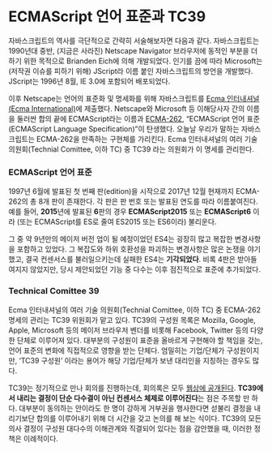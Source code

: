 # ECMAScript 언어 표준과 TC39

자바스크립트의 역사를 극단적으로 간략히 서술해보자면 다음과 같다. 자바스크립트는 1990년대 중반, \(지금은 사라진\) Netscape Navigator 브라우저에 동적인 부분을 더하기 위한 목적으로 Brianden Eich에 의해 개발되었다. 인기를 끔에 따라 Microsoft는 \(저작권 이슈를 피하기 위해\) JScript라 이름 붙인 자바스크립트의 방언을 개발했다. JScript는 1996년 8월, IE 3.0에 포함되어 배포되었다. 

이후 Netscape는 언어의 표준화 및 명세화를 위해 자바스크립트를 [Ecma 인터내셔널\(Ecma International\)](https://www.ecma-international.org/)에 제출했다. Netscape와 Microsoft 등 이해당사자 간의 이름을 둘러싼 합의 끝에 ECMAScript라는 이름과 [ECMA-262](https://tc39.github.io/ecma262/), “ECMAScript 언어 표준\(ECMAScript Language Specification\)”이 탄생했다. 오늘날 우리가 말하는 자바스크립트는 ECMA-262을 만족하는 구현체를 가리킨다. Ecma 인터내셔널의 여러 기술 의원회\(Technial Comittee, 이하 TC\) 중 TC39 라는 의원회가 이 명세를 관리한다.

### **ECMAScript 언어 표준**

1997년 6월에 발표된 첫 번째 판\(edition\)을 시작으로 2017년 12월 현재까지 ECMA-262의 총 8개 판이 존재한다. 각 판은 판 번호 또는 발표된 연도를 따라 이름붙여진다. 예를 들어, **2015**년에 발표된 **6**판의 경우 **ECMAScript2015** 또는 **ECMAScript6** 이라 \(또는 ECMAScript를 ES로 줄여 ES2015 또는 ES6이라\) 불리운다.

그 중 약 9년만의 메이저 버전 업이 될 예정이었던 ES4는 굉장히 많고 복잡한 변경사항을 포함하고 있었다. 그 복잡도와 하위 호환성을 파괴하는 변경사항은 많은 논쟁을 야기했고, 결국 컨센서스를 불러일으키는데 실패한 ES4는 **기각되었다**. 비록 4판은 받아들여지지 않았지만, 당시 제안되었던 기능 중 다수는 이후 점진적으로 표준에 추가되었다.

### **Technical Comittee 39**

Ecma 인터내셔널의 여러 기술 의원회\(Technial Comittee, 이하 TC\) 중 ECMA-262 명세의 관리는 TC39 위원회가 맡고 있다. TC39의 구성원 목록은 Mozilla, Google, Apple, Microsoft 등의 메이저 브라우저 벤더를 비롯해 Facebook, Twitter 등의 다양한 단체로 이루어져 있다. 대부분의 구성원이 표준을 올바르게 구현해야 할 책임을 갖는, 언어 표준의 변화에 직접적으로 영향을 받는 단체다. 엄밀히는 기업/단체가 구성원이지만, ‘TC39 구성원’ 이라는 용어가 해당 기업/단체가 보낸 대리인을 지칭하는 경우도 많다.

TC39는 정기적으로 만나 회의를 진행하는데, 회의록은 모두 [웹상에 공개된다](https://github.com/tc39/tc39-notes). **TC39에서 내리는 결정이 단순 다수결이 아닌 컨센서스 체제로 이루어진다**는 점은 주목할 만 하다. 대부분이 동의하는 안이라도 한 명이 강하게 거부권을 행사한다면 섣불리 결정을 내리기보단 합의를 이루어내기 위해 더 시간을 갖고 논의를 해 보는 식이다. TC39의 모든 의사 결정이 구성원 대다수의 이해관계와 직결되어 있다는 점을 감안했을 때, 이러한 정책은 이례적이다. 

